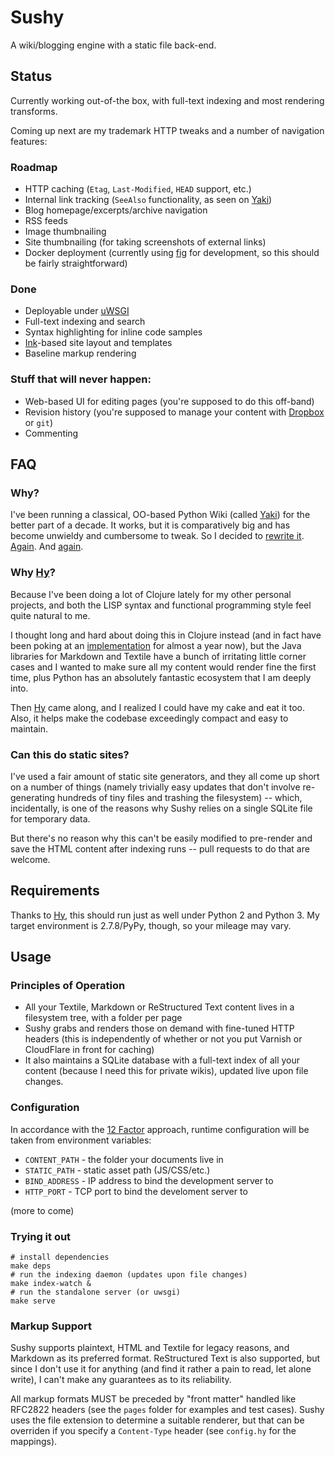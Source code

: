 # Sushy

A wiki/blogging engine with a static file back-end.

## Status

Currently working out-of-the box, with full-text indexing and most rendering transforms.

Coming up next are my trademark HTTP tweaks and a number of navigation features:

### Roadmap

* HTTP caching (`Etag`, `Last-Modified`, `HEAD` support, etc.)
* Internal link tracking (`SeeAlso` functionality, as seen on [Yaki][y])
* Blog homepage/excerpts/archive navigation
* RSS feeds
* Image thumbnailing
* Site thumbnailing (for taking screenshots of external links)
* Docker deployment (currently using [fig][fig] for development, so this should be fairly straightforward)

### Done

* Deployable under [uWSGI][uwsgi]
* Full-text indexing and search
* Syntax highlighting for inline code samples
* [Ink][ink]-based site layout and templates
* Baseline markup rendering

### Stuff that will never happen:

* Web-based UI for editing pages (you're supposed to do this off-band)
* Revision history (you're supposed to manage your content with [Dropbox][db] or `git`)
* Commenting

## FAQ

### Why?

I've been running a classical, OO-based Python Wiki (called [Yaki][y]) for the better part of a decade. It works, but it is comparatively big and has become unwieldy and cumbersome to tweak. So I decided to [rewrite it][tng]. [Again][gae]. And [again][clj].

### Why [Hy][hy]?

Because I've been doing a lot of Clojure lately for my other personal projects, and both the LISP syntax and functional programming style feel quite natural to me.

I thought long and hard about doing this in Clojure instead (and in fact have been poking at an [implementation][clj] for almost a year now), but the Java libraries for Markdown and Textile have a bunch of irritating little corner cases and I wanted to make sure all my content would render fine the first time, plus Python has an absolutely fantastic ecosystem that I am deeply into.

Then [Hy][hy] came along, and I realized I could have my cake and eat it too. Also, it helps make the codebase exceedingly compact and easy to maintain.

### Can this do static sites?

I've used a fair amount of static site generators, and they all come up short on a number of things (namely trivially easy updates that don't involve re-generating hundreds of tiny files and trashing the filesystem) -- which, incidentally, is one of the reasons why Sushy relies on a single SQLite file for temporary data.

But there's no reason why this can't be easily modified to pre-render and save the HTML content after indexing runs -- pull requests to do that are welcome.

## Requirements

Thanks to [Hy][hy], this should run just as well under Python 2 and Python 3. My target environment is 2.7.8/PyPy, though, so your mileage may vary.

## Usage

### Principles of Operation

* All your Textile, Markdown or ReStructured Text content lives in a filesystem tree, with a folder per page
* Sushy grabs and renders those on demand with fine-tuned HTTP headers (this is independently of whether or not you put Varnish or CloudFlare in front for caching)
* It also maintains a SQLite database with a full-text index of all your content (because I need this for private wikis), updated live upon file changes.

### Configuration

In accordance with the [12 Factor][12] approach, runtime configuration will be taken from environment variables:

* `CONTENT_PATH` - the folder your documents live in
* `STATIC_PATH`  - static asset path (JS/CSS/etc.)
* `BIND_ADDRESS` - IP address to bind the development server to
* `HTTP_PORT`    - TCP port to bind the develoment server to

(more to come)

### Trying it out

```
# install dependencies
make deps
# run the indexing daemon (updates upon file changes)
make index-watch &
# run the standalone server (or uwsgi)
make serve
```

### Markup Support

Sushy supports plaintext, HTML and Textile for legacy reasons, and Markdown as its preferred format. ReStructured Text is also supported, but since I don't use it for anything (and find it rather a pain to read, let alone write), I can't make any guarantees as to its reliability.

All markup formats MUST be preceded by "front matter" handled like RFC2822 headers (see the `pages` folder for examples and test cases). Sushy uses the file extension to determine a suitable renderer, but that can be overriden if you specify a `Content-Type` header (see `config.hy` for the mappings).

[fig]: http://www.fig.sh
[12]: http://12factor.net/
[hy]: http://hylang.org
[y]: https://github.com/rcarmo/Yaki
[tng]: https://github.com/rcarmo/yaki-tng
[gae]: https://github.com/rcarmo/yaki-gae
[clj]: https://github.com/rcarmo/yaki-clj
[ink]: http://ink.sapo.pt
[uwsgi]: https://github.com/unbit/uwsgi
[db]: http://www.dropbox.com

